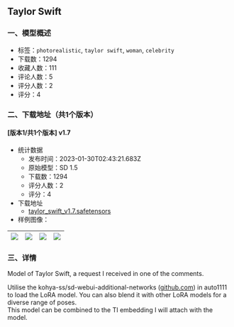 ## Taylor Swift
### 一、模型概述

- 标签：`photorealistic`, `taylor swift`, `woman`, `celebrity`
- 下载数：1294
- 收藏人数：111
- 评论人数：5
- 评分人数：2
- 评分：4

### 二、下载地址（共1个版本）

#### [版本1/共1个版本] v1.7

- 统计数据
  - 发布时间：2023-01-30T02:43:21.683Z
  - 原始模型：SD 1.5
  - 下载数：1294
  - 评分人数：2
  - 评分：4
- 下载地址
  - [taylor_swift_v1.7.safetensors](https://civitai.com/api/download/models/6719)
- 样例图像：

| <img src="https://image.civitai.com/xG1nkqKTMzGDvpLrqFT7WA/38a70c9a-b45a-46ec-eb0f-d0b4ac36de00/width=450/61220.jpeg" /> | <img src="https://image.civitai.com/xG1nkqKTMzGDvpLrqFT7WA/49e6acc7-0f8a-44d9-00a2-6101c9f54500/width=450/61222.jpeg" /> | <img src="https://image.civitai.com/xG1nkqKTMzGDvpLrqFT7WA/4a8fb6f5-323d-4c68-12ac-11ae55353e00/width=450/61221.jpeg" /> | <img src="https://image.civitai.com/xG1nkqKTMzGDvpLrqFT7WA/5d248b53-10a3-4ea6-9764-40a9607db000/width=450/61219.jpeg" /> |
| ---- | ---- | ---- | ---- |


### 三、详情
<p>Model of Taylor Swift, a request I received in one of the comments.</p><p>Utilise the kohya-ss/sd-webui-additional-networks (<a target="_blank" rel="ugc" href="http://github.com"><u>github.com</u></a>) in auto1111 to load the LoRA model. You can also blend it with other LoRA models for a diverse range of poses.<br />This model can be combined to the TI embedding I will attach with the model.</p>